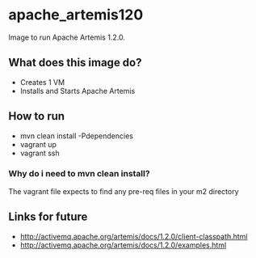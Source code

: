 # apache_artemis120
Image to run Apache Artemis 1.2.0.

## What does this image do?
- Creates 1 VM
- Installs and Starts Apache Artemis

## How to run
- mvn clean install -Pdependencies
- vagrant up
- vagrant ssh

### Why do i need to mvn clean install?
The vagrant file expects to find any pre-req files in your m2 directory

## Links for future
- http://activemq.apache.org/artemis/docs/1.2.0/client-classpath.html
- http://activemq.apache.org/artemis/docs/1.2.0/examples.html


